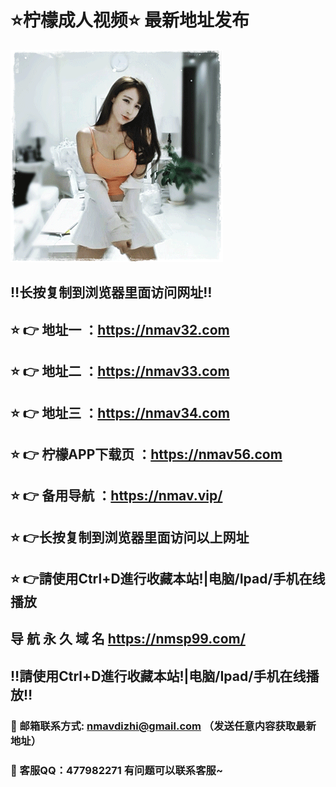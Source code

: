 # ⭐️柠檬成人视频⭐️ 最新地址发布 
![image](https://raw.githubusercontent.com/nmavdz/nmav/master/timg.gif)
## ‼️长按复制到浏览器里面访问网址‼️
## ⭐️ 👉 地址一 ：https://nmav32.com
## ⭐️ 👉 地址二 ：https://nmav33.com
## ⭐️ 👉 地址三 ：https://nmav34.com
## ⭐️ 👉 柠檬APP下载页 ：https://nmav56.com
## ⭐️ 👉 备用导航 ：https://nmav.vip/
## ⭐️ 👉长按复制到浏览器里面访问以上网址
## ⭐️ 👉請使用Ctrl+D進行收藏本站!|电脑/Ipad/手机在线播放
## 导 航 永 久 域 名 	https://nmsp99.com/
## ‼️請使用Ctrl+D進行收藏本站!|电脑/Ipad/手机在线播放‼️
### 📧 邮箱联系方式: nmavdizhi@gmail.com （发送任意内容获取最新地址）
### 📧 客服QQ：477982271 有问题可以联系客服~
